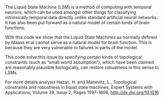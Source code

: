 

The Liquid State Machine (LSM) is a method of computing with temporal neurons, which can be used amongst other things for classifying intrinsically temporal data directly unlike standard artificial neural networks. It has also been put forward as a natural model of certain kinds of brain functions.

With this code we show that the Liquid State Machines as normally defined by Maass et al cannot serve as a natural model for brain function. This is because they are very vulnerable to failures in parts of the model.

This code solve this issue by specifying certain kinds of topological constraints (such as “small world assumption”), which have been claimed are reasonably plausible biologically, can restore robustness in this sense to LSMs.

For more details analysis Hazan, H. and Manevitz, L., Topological constraints and robustness in liquid state machines, Expert Systems with Applications, Volume 39, Issue 2, Pages 1597-1606, http://dx.doi.org/10.1016
